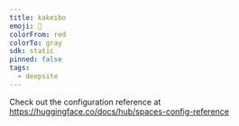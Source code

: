 ```yaml
---
title: kakeibo
emoji: 🐳
colorFrom: red
colorTo: gray
sdk: static
pinned: false
tags:
  - deepsite
---
```


Check out the configuration reference at https://huggingface.co/docs/hub/spaces-config-reference